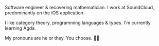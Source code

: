 Software engineer & recovering mathematician. I work at SoundCloud, predominantly on the iOS application.

I like category theory, programming languages & types. I'm currently learning Agda.

My pronouns are he or they. You choose. 💁‍♀️
